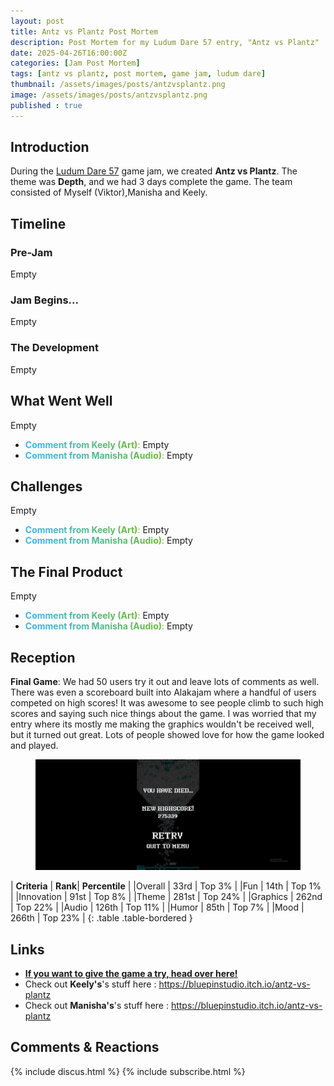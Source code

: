 ```yaml
---
layout: post
title: Antz vs Plantz Post Mortem
description: Post Mortem for my Ludum Dare 57 entry, "Antz vs Plantz"
date: 2025-04-26T16:00:00Z
categories: [Jam Post Mortem]
tags: [antz vs plantz, post mortem, game jam, ludum dare]
thumbnail: /assets/images/posts/antzvsplantz.png
image: /assets/images/posts/antzvsplantz.png
published : true
---
```


## Introduction

During the [Ludum Dare 57](https://ldjam.com/) game jam, we created **Antz vs Plantz**. The theme was **Depth**, and we had 3 days complete the game. The team consisted of Myself (Viktor),Manisha and Keely.


## Timeline

### Pre-Jam
Empty

### Jam Begins...
Empty

### The Development
Empty




## What Went Well
Empty
- <span style="background: linear-gradient(90deg, #38b5ff, #6abe30); -webkit-background-clip: text; color: transparent;">**Comment from Keely (Art)**:</span> Empty
- <span style="background: linear-gradient(90deg, #38b5ff, #6abe30); -webkit-background-clip: text; color: transparent;">**Comment from Manisha (Audio)**:</span> Empty


## Challenges
Empty
- <span style="background: linear-gradient(90deg, #38b5ff, #6abe30); -webkit-background-clip: text; color: transparent;">**Comment from Keely (Art)**:</span> Empty
- <span style="background: linear-gradient(90deg, #38b5ff, #6abe30); -webkit-background-clip: text; color: transparent;">**Comment from Manisha (Audio)**:</span> Empty


## The Final Product
Empty
- <span style="background: linear-gradient(90deg, #38b5ff, #6abe30); -webkit-background-clip: text; color: transparent;">**Comment from Keely (Art)**:</span> Empty
- <span style="background: linear-gradient(90deg, #38b5ff, #6abe30); -webkit-background-clip: text; color: transparent;">**Comment from Manisha (Audio)**:</span> Empty



## Reception

**Final Game**: We had 50 users try it out and leave lots of comments as well. There was even a scoreboard built into Alakajam where a handful of users competed on high scores! It was awesome to see people climb to such high scores and saying such nice things about the game. I was worried that my entry where its mostly me making the graphics wouldn't be received well, but it turned out great. Lots of people showed love for how the game looked and played. 

  <figure>
  <img src="/assets/images/posts/35.png" alt="Crazy high score in Falling Thingies">
  </figure>

| **Criteria**    | **Rank**| **Percentile** |
|Overall       | 33rd |  Top 3% | 
|Fun           | 14th |  Top 1% |
|Innovation    | 91st |  Top 8% |
|Theme         | 281st |  Top 24% |
|Graphics      | 262nd |  Top 22% |
|Audio         | 126th |  Top 11% | 
|Humor         | 85th |  Top 7% | 
|Mood          | 266th |  Top 23% | 
{: .table .table-bordered }




## Links

- [**If you want to give the game a try, head over here!**](https://bluepinstudio.itch.io/antz-vs-plantz)
- Check out **Keely's**'s stuff here : <https://bluepinstudio.itch.io/antz-vs-plantz>
- Check out **Manisha's**'s stuff here : <https://bluepinstudio.itch.io/antz-vs-plantz>


## Comments & Reactions

{% include discus.html %}
{% include subscribe.html %}